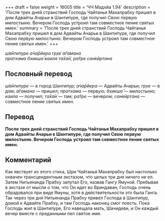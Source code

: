 +++
draft = false
weight = 16005
title = 'ЧЧ Мадхйа 1.94'
description = 'После трех дней странствий Господь Чайтанья Махапрабху пришел в дом Адвайты Ачарьи в Шантипуре, где получил Свою первую милостыню. Вечером Господь устроил там совместное пение святых имен.'
summary = 'После трех дней странствий Господь Чайтанья Махапрабху пришел в дом Адвайты Ачарьи в Шантипуре, где получил Свою первую милостыню. Вечером Господь устроил там совместное пение святых имен.'
+++

_ш́а̄нтипуре а̄ча̄рйера гр̣хе а̄гамана  
пратхама бхикша̄ каила та̄ха̄н̇, ра̄тре сан̇кӣртана_

## Пословный перевод

_ш́а̄нтипуре_ — в город Шантипур; _а̄ча̄рйера_ — Адвайты Ачарьи; _гр̣хе_ — в дом; _а̄гамана_ — пришел; _пратхама_ — первую; _бхикша̄_ — милостыню; _каила_ — получил; _та̄ха̄н̇_ — там; _ра̄тре_ — вечером; _сан̇кӣртана_ — совместное пение святых имен.

## Перевод

**После трех дней странствий Господь Чайтанья Махапрабху пришел в дом Адвайты Ачарьи в Шантипуре, где получил Свою первую милостыню. Вечером Господь устроил там совместное пение святых имен.**

## Комментарий

Как явствует из этого стиха, Шри Чайтанья Махапрабху был настолько охвачен трансцендентным экстазом, что целых три дня ничего не ел. Затем Нитьянанда Прабху запутал Его, назвав Гангу Ямуной. Пребывая в экстазе от мысли о том, что Он идет во Вриндаван, Господь очень обрадовался при виде Ямуны, хотя в действительности это была Ганга. Так через три дня Нитьянанда Прабху привел Господа в Шантипур, домой к Адвайте Прабху, и там Господь наконец смог поесть. Пока Господь жил в Шантипуре, Его навещала мать, Шачидеви, и Он каждый вечер вместе с преданными пел святое имя.
